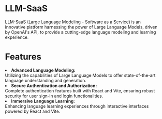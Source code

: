 
# LLM-SaaS

LLM-SaaS (Large Language Modeling - Software as a Service) is an innovative platform harnessing the power of Large Language Models, driven by OpenAI's API, to provide a cutting-edge language modeling and learning experience.

# Features
<li><b>Advanced Language Modeling:</b></li>Utilizing the capabilities of Large Language Models to offer state-of-the-art language understanding and generation.

<li><b>Secure Authentication and Authorization:</b></li>Complete authentication features built with React and Vite, ensuring robust security for user sign-in and login functionalities.
<li><b>Immersive Language Learning: </b></li>Enhancing language learning experiences through interactive interfaces powered by React and Vite.

